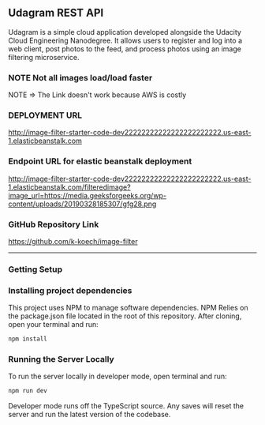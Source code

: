 ## Udagram REST API

Udagram is a simple cloud application developed alongside the Udacity Cloud Engineering Nanodegree. It allows users to register and log into a web client, post photos to the feed, and process photos using an image filtering microservice.

### NOTE   Not all images load/load faster
   NOTE => The Link doesn't work because AWS is costly


### DEPLOYMENT URL
  http://image-filter-starter-code-dev22222222222222222222222.us-east-1.elasticbeanstalk.com

### Endpoint URL for elastic beanstalk deployment
  http://image-filter-starter-code-dev22222222222222222222222.us-east-1.elasticbeanstalk.com/filteredimage?image_url=https://media.geeksforgeeks.org/wp-content/uploads/20190328185307/gfg28.png

### GitHub Repository Link
  https://github.com/k-koech/image-filter


***
### Getting Setup

### Installing project dependencies

This project uses NPM to manage software dependencies. NPM Relies on the package.json file located in the root of this repository. After cloning, open your terminal and run:
```bash
npm install
```

### Running the Server Locally
To run the server locally in developer mode, open terminal and run:
```bash
npm run dev
```

Developer mode runs off the TypeScript source. Any saves will reset the server and run the latest version of the codebase. 


